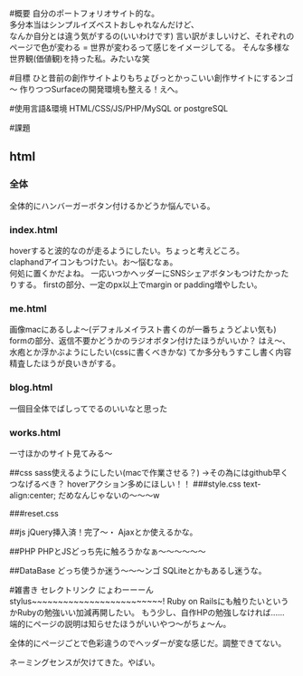 #概要
自分のポートフォリオサイト的な。\
多分本当はシンプルイズベストおしゃれなんだけど、\
なんか自分とは違う気がするの(いいわけです)
言い訳がましいけど、それぞれのページで色が変わる = 世界が変わるって感じをイメージしてる。
そんな多様な世界観(価値観)を持った私。みたいな笑


#目標
ひと昔前の創作サイトよりもちょびっとかっこいい創作サイトにするンゴ～
作りつつSurfaceの開発環境も整える！えへ。

#使用言語&環境
HTML/CSS/JS/PHP/MySQL or postgreSQL

#課題

## html
### 全体
全体的にハンバーガーボタン付けるかどうか悩んでいる。

### index.html
 hoverすると波的なのが走るようにしたい。ちょっと考えどころ。\
 claphandアイコンもつけたい。お～悩むなぁ。 \
 何処に置くかだよね。
 一応いつかヘッダーにSNSシェアボタンもつけたかったりする。
  firstの部分、一定のpx以上でmargin or padding増やしたい。



### me.html
  画像macにあるしよ～(デフォルメイラスト書くのが一番ちょうどよい気も)
  formの部分、返信不要かどうかのラジオボタン付けたほうがいいか？
  はえ～、水疱とか浮かぶようにしたい(cssに書くべきかな)
  てか多分もうすこし書く内容精査したほうが良いきがする。

### blog.html
 一個目全体でばしってでるのいいなと思った

### works.html
  一寸ほかのサイト見てみる～



##css
  sass使えるようにしたい(macで作業させる？)
  →その為にはgithub早くつなげるべき？
  hoverアクション多めにほしい！！
###style.css
   text-align:center;
   だめなんじゃないの～～～w

###reset.css

##js
 jQuery挿入済！完了～・
 Ajaxとか使えるかな。

##PHP
PHPとJSどっち先に触ろうかなぁ～～～～～～


##DataBase
どっち使うか迷う～～～ンゴ
SQLiteとかもあるし迷うな。


#雑書き
セレクトリンク
にょわーーーんstylus~~~~~~~~~~~~~~~~~~~~~~~~~!
Ruby on Railsにも触りたいというかRubyの勉強いい加減再開したい。
もう少し、自作HPの勉強しなければ......
端的にページの説明は知らせたほうがいいやつ～がちょ～ん。

全体的にページごとで色彩違うのでヘッダーが変な感じだ。調整できてない。

ネーミングセンスが欠けてきた。やばい。

